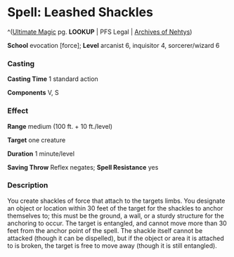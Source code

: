 # Spell: Leashed Shackles

^([Ultimate Magic][ss-leashed-shackles] pg. **LOOKUP** | PFS Legal | [Archives of Nehtys][sn-leashed-shackles])

**School** evocation [force]; **Level** arcanist 6, inquisitor 4, sorcerer/wizard 6

### Casting

**Casting Time** 1 standard action  

**Components** V, S

### Effect

**Range** medium (100 ft. + 10 ft./level)  

**Target** one creature  

**Duration** 1 minute/level  

**Saving Throw** Reflex negates; **Spell Resistance** yes

### Description

You create shackles of force that attach to the targets limbs. You designate an object or location within 30 feet of the target for the shackles to anchor themselves to; this must be the ground, a wall, or a sturdy structure for the anchoring to occur. The target is entangled, and cannot move more than 30 feet from the anchor point of the spell. The shackle itself cannot be attacked (though it can be dispelled), but if the object or area it is attached to is broken, the target is free to move away (though it is still entangled).

[ss-leashed-shackles]: http://paizo.com/pathfinderRPG/v57
[sn-leashed-shackles]: http://www.archivesofnethys.com/SpellDisplay.aspx?ItemName=Leashed%20Shackles